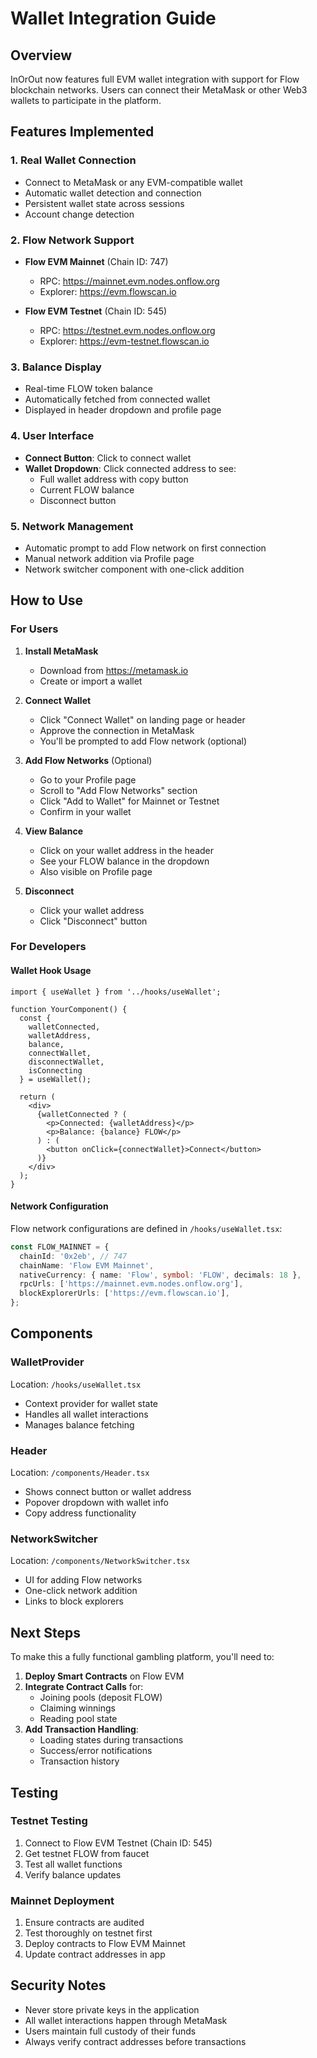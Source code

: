 # Wallet Integration Guide

## Overview

InOrOut now features full EVM wallet integration with support for Flow blockchain networks. Users can connect their MetaMask or other Web3 wallets to participate in the platform.

## Features Implemented

### 1. Real Wallet Connection
- Connect to MetaMask or any EVM-compatible wallet
- Automatic wallet detection and connection
- Persistent wallet state across sessions
- Account change detection

### 2. Flow Network Support
- **Flow EVM Mainnet** (Chain ID: 747)
  - RPC: https://mainnet.evm.nodes.onflow.org
  - Explorer: https://evm.flowscan.io
  
- **Flow EVM Testnet** (Chain ID: 545)
  - RPC: https://testnet.evm.nodes.onflow.org
  - Explorer: https://evm-testnet.flowscan.io

### 3. Balance Display
- Real-time FLOW token balance
- Automatically fetched from connected wallet
- Displayed in header dropdown and profile page

### 4. User Interface
- **Connect Button**: Click to connect wallet
- **Wallet Dropdown**: Click connected address to see:
  - Full wallet address with copy button
  - Current FLOW balance
  - Disconnect button
  
### 5. Network Management
- Automatic prompt to add Flow network on first connection
- Manual network addition via Profile page
- Network switcher component with one-click addition

## How to Use

### For Users

1. **Install MetaMask**
   - Download from https://metamask.io
   - Create or import a wallet

2. **Connect Wallet**
   - Click "Connect Wallet" on landing page or header
   - Approve the connection in MetaMask
   - You'll be prompted to add Flow network (optional)

3. **Add Flow Networks** (Optional)
   - Go to your Profile page
   - Scroll to "Add Flow Networks" section
   - Click "Add to Wallet" for Mainnet or Testnet
   - Confirm in your wallet

4. **View Balance**
   - Click on your wallet address in the header
   - See your FLOW balance in the dropdown
   - Also visible on Profile page

5. **Disconnect**
   - Click your wallet address
   - Click "Disconnect" button

### For Developers

#### Wallet Hook Usage

```tsx
import { useWallet } from '../hooks/useWallet';

function YourComponent() {
  const { 
    walletConnected, 
    walletAddress, 
    balance, 
    connectWallet, 
    disconnectWallet,
    isConnecting 
  } = useWallet();

  return (
    <div>
      {walletConnected ? (
        <p>Connected: {walletAddress}</p>
        <p>Balance: {balance} FLOW</p>
      ) : (
        <button onClick={connectWallet}>Connect</button>
      )}
    </div>
  );
}
```

#### Network Configuration

Flow network configurations are defined in `/hooks/useWallet.tsx`:

```typescript
const FLOW_MAINNET = {
  chainId: '0x2eb', // 747
  chainName: 'Flow EVM Mainnet',
  nativeCurrency: { name: 'Flow', symbol: 'FLOW', decimals: 18 },
  rpcUrls: ['https://mainnet.evm.nodes.onflow.org'],
  blockExplorerUrls: ['https://evm.flowscan.io'],
};
```

## Components

### WalletProvider
Location: `/hooks/useWallet.tsx`
- Context provider for wallet state
- Handles all wallet interactions
- Manages balance fetching

### Header
Location: `/components/Header.tsx`
- Shows connect button or wallet address
- Popover dropdown with wallet info
- Copy address functionality

### NetworkSwitcher
Location: `/components/NetworkSwitcher.tsx`
- UI for adding Flow networks
- One-click network addition
- Links to block explorers

## Next Steps

To make this a fully functional gambling platform, you'll need to:

1. **Deploy Smart Contracts** on Flow EVM
2. **Integrate Contract Calls** for:
   - Joining pools (deposit FLOW)
   - Claiming winnings
   - Reading pool state
3. **Add Transaction Handling**:
   - Loading states during transactions
   - Success/error notifications
   - Transaction history

## Testing

### Testnet Testing
1. Connect to Flow EVM Testnet (Chain ID: 545)
2. Get testnet FLOW from faucet
3. Test all wallet functions
4. Verify balance updates

### Mainnet Deployment
1. Ensure contracts are audited
2. Test thoroughly on testnet first
3. Deploy contracts to Flow EVM Mainnet
4. Update contract addresses in app

## Security Notes

- Never store private keys in the application
- All wallet interactions happen through MetaMask
- Users maintain full custody of their funds
- Always verify contract addresses before transactions
